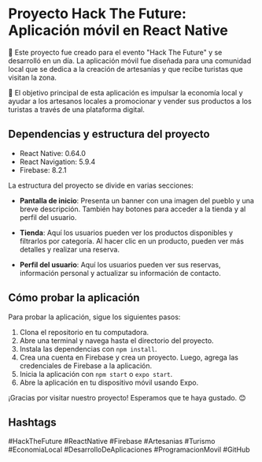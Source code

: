 # Proyecto Hack The Future: Aplicación móvil en React Native

🚀 Este proyecto fue creado para el evento "Hack The Future" y se desarrolló en un día. La aplicación móvil fue diseñada para una comunidad local que se dedica a la creación de artesanías y que recibe turistas que visitan la zona.

🎨 El objetivo principal de esta aplicación es impulsar la economía local y ayudar a los artesanos locales a promocionar y vender sus productos a los turistas a través de una plataforma digital.

## Dependencias y estructura del proyecto

- React Native: 0.64.0
- React Navigation: 5.9.4
- Firebase: 8.2.1

La estructura del proyecto se divide en varias secciones:

- **Pantalla de inicio**: Presenta un banner con una imagen del pueblo y una breve descripción. También hay botones para acceder a la tienda y al perfil del usuario.

- **Tienda**: Aquí los usuarios pueden ver los productos disponibles y filtrarlos por categoría. Al hacer clic en un producto, pueden ver más detalles y realizar una reserva.

- **Perfil del usuario**: Aquí los usuarios pueden ver sus reservas, información personal y actualizar su información de contacto.

## Cómo probar la aplicación

Para probar la aplicación, sigue los siguientes pasos:

1. Clona el repositorio en tu computadora.
2. Abre una terminal y navega hasta el directorio del proyecto.
3. Instala las dependencias con `npm install`.
4. Crea una cuenta en Firebase y crea un proyecto. Luego, agrega las credenciales de Firebase a la aplicación.
5. Inicia la aplicación con `npm start` o `expo start`.
6. Abre la aplicación en tu dispositivo móvil usando Expo.

¡Gracias por visitar nuestro proyecto! Esperamos que te haya gustado. 😊

## Hashtags

#HackTheFuture #ReactNative #Firebase #Artesanias #Turismo #EconomiaLocal #DesarrolloDeAplicaciones #ProgramacionMovil #GitHub
